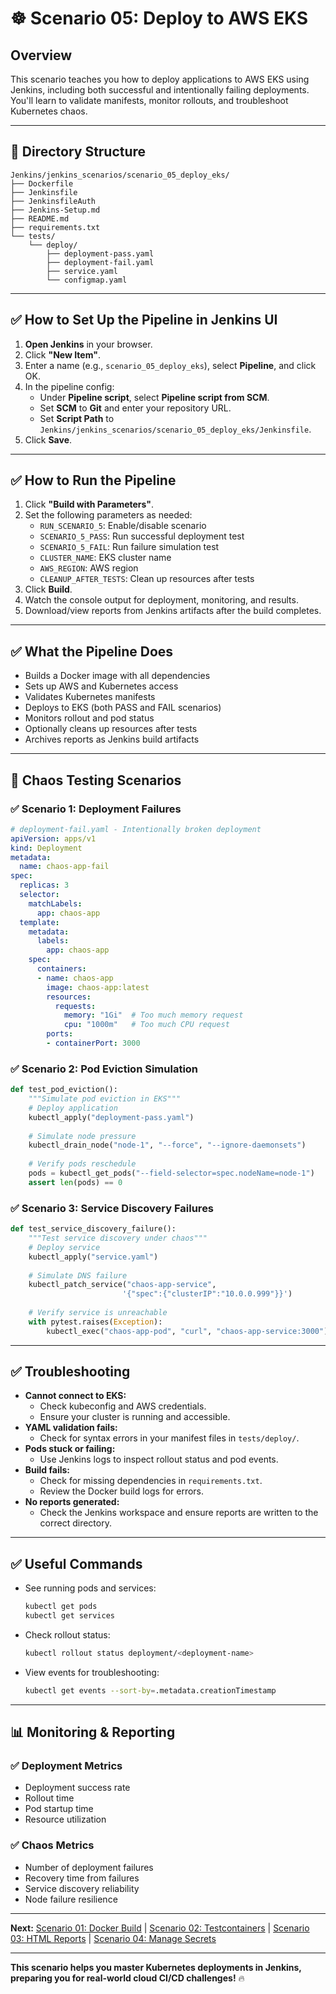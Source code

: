 # ☸️ Scenario 05: Deploy to AWS EKS

## Overview

This scenario teaches you how to deploy applications to AWS EKS using Jenkins, including both successful and intentionally failing deployments. You'll learn to validate manifests, monitor rollouts, and troubleshoot Kubernetes chaos.

---

## 📁 Directory Structure

```
Jenkins/jenkins_scenarios/scenario_05_deploy_eks/
├── Dockerfile
├── Jenkinsfile
├── JenkinsfileAuth
├── Jenkins-Setup.md
├── README.md
├── requirements.txt
└── tests/
    └── deploy/
        ├── deployment-pass.yaml
        ├── deployment-fail.yaml
        ├── service.yaml
        └── configmap.yaml
```

---

## ✅ How to Set Up the Pipeline in Jenkins UI

1. **Open Jenkins** in your browser.
2. Click **"New Item"**.
3. Enter a name (e.g., `scenario_05_deploy_eks`), select **Pipeline**, and click OK.
4. In the pipeline config:
   - Under **Pipeline script**, select **Pipeline script from SCM**.
   - Set **SCM** to **Git** and enter your repository URL.
   - Set **Script Path** to `Jenkins/jenkins_scenarios/scenario_05_deploy_eks/Jenkinsfile`.
5. Click **Save**.

---

## ✅ How to Run the Pipeline

1. Click **"Build with Parameters"**.
2. Set the following parameters as needed:
   - `RUN_SCENARIO_5`: Enable/disable scenario
   - `SCENARIO_5_PASS`: Run successful deployment test
   - `SCENARIO_5_FAIL`: Run failure simulation test
   - `CLUSTER_NAME`: EKS cluster name
   - `AWS_REGION`: AWS region
   - `CLEANUP_AFTER_TESTS`: Clean up resources after tests
3. Click **Build**.
4. Watch the console output for deployment, monitoring, and results.
5. Download/view reports from Jenkins artifacts after the build completes.

---

## ✅ What the Pipeline Does

- Builds a Docker image with all dependencies
- Sets up AWS and Kubernetes access
- Validates Kubernetes manifests
- Deploys to EKS (both PASS and FAIL scenarios)
- Monitors rollout and pod status
- Optionally cleans up resources after tests
- Archives reports as Jenkins build artifacts

---

## 🧪 Chaos Testing Scenarios

### ✅ Scenario 1: Deployment Failures

```yaml
# deployment-fail.yaml - Intentionally broken deployment
apiVersion: apps/v1
kind: Deployment
metadata:
  name: chaos-app-fail
spec:
  replicas: 3
  selector:
    matchLabels:
      app: chaos-app
  template:
    metadata:
      labels:
        app: chaos-app
    spec:
      containers:
      - name: chaos-app
        image: chaos-app:latest
        resources:
          requests:
            memory: "1Gi"  # Too much memory request
            cpu: "1000m"   # Too much CPU request
        ports:
        - containerPort: 3000
```

### ✅ Scenario 2: Pod Eviction Simulation

```python
def test_pod_eviction():
    """Simulate pod eviction in EKS"""
    # Deploy application
    kubectl_apply("deployment-pass.yaml")
    
    # Simulate node pressure
    kubectl_drain_node("node-1", "--force", "--ignore-daemonsets")
    
    # Verify pods reschedule
    pods = kubectl_get_pods("--field-selector=spec.nodeName=node-1")
    assert len(pods) == 0
```

### ✅ Scenario 3: Service Discovery Failures

```python
def test_service_discovery_failure():
    """Test service discovery under chaos"""
    # Deploy service
    kubectl_apply("service.yaml")
    
    # Simulate DNS failure
    kubectl_patch_service("chaos-app-service", 
                         '{"spec":{"clusterIP":"10.0.0.999"}}')
    
    # Verify service is unreachable
    with pytest.raises(Exception):
        kubectl_exec("chaos-app-pod", "curl", "chaos-app-service:3000")
```

---

## ✅ Troubleshooting

- **Cannot connect to EKS:**
  - Check kubeconfig and AWS credentials.
  - Ensure your cluster is running and accessible.
- **YAML validation fails:**
  - Check for syntax errors in your manifest files in `tests/deploy/`.
- **Pods stuck or failing:**
  - Use Jenkins logs to inspect rollout status and pod events.
- **Build fails:**
  - Check for missing dependencies in `requirements.txt`.
  - Review the Docker build logs for errors.
- **No reports generated:**
  - Check the Jenkins workspace and ensure reports are written to the correct directory.

---

## ✅ Useful Commands

- See running pods and services:
  ```bash
  kubectl get pods
  kubectl get services
  ```
- Check rollout status:
  ```bash
  kubectl rollout status deployment/<deployment-name>
  ```
- View events for troubleshooting:
  ```bash
  kubectl get events --sort-by=.metadata.creationTimestamp
  ```

---

## 📊 Monitoring & Reporting

### ✅ Deployment Metrics

- Deployment success rate
- Rollout time
- Pod startup time
- Resource utilization

### ✅ Chaos Metrics

- Number of deployment failures
- Recovery time from failures
- Service discovery reliability
- Node failure resilience

---

**Next:** [Scenario 01: Docker Build](scenario_01_docker_build.md) | [Scenario 02: Testcontainers](scenario_02_testcontainers.md) | [Scenario 03: HTML Reports](scenario_03_html_reports.md) | [Scenario 04: Manage Secrets](scenario_04_manage_secrets.md)

---

**This scenario helps you master Kubernetes deployments in Jenkins, preparing you for real-world cloud CI/CD challenges!** 🔥 